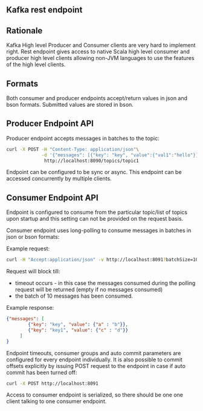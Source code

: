 Kafka rest endpoint
-------------------

Rationale
---------
Kafka High level Producer and Consumer clients are very hard to implement right.
Rest endpoint gives access to native Scala high level consumer and producer high level clients allowing non-JVM languages to use the features of the high level clients.


Formats
--------

Both consumer and producer endpoints accept/return values in json and bson formats. 
Submitted values are stored in bson.


Producer Endpoint API
----------------------

Producer endpoint accepts messages in batches to the topic:

```bash
curl -X POST -H "Content-Type: application/json"\
             -d '{"messages": [{"key": "key", "value":{"val1":"hello"}}]}'\
              http://localhost:8090/topics/topic1
```

Endpoint can be configured to be sync or async. This endpoint can be accessed concurrently by multiple clients.


Consumer Endpoint API
----------------------

Endpoint is configured to consume from the particular topic/list of topics upon startup and this setting can not be provided on the request basis.

Consumer endpoint uses long-polling to consume messages in batches in json or bson formats:

Example request:

```bash
curl -H "Accept:application/json" -v http://localhost:8091?batchSize=10
```

Request will block till:

* timeout occurs - in this case the messages consumed during the polling request will be returned (empty if no messages consumed)
* the batch of 10 messages has been consumed.

Example response:

```json
{"messages": [
        {"key": "key", "value": {"a" : "b"}}, 
        {"key": "key1", "value": {"c" : "d"}}
     ]
}
```

Endpoint timeouts, consumer groups and auto commit parameters are configured for every endpoint individually. 
It is also possible to commit offsets explicitly by issuing POST request to the endpoint in case if auto commit has been turned off:

```bash
curl -X POST http://localhost:8091
```

Access to consumer endpoint is serialized, so there should be one one client talking to one consumer endpoint.

